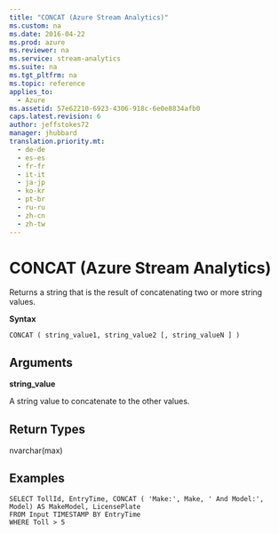```yaml
---
title: "CONCAT (Azure Stream Analytics)"
ms.custom: na
ms.date: 2016-04-22
ms.prod: azure
ms.reviewer: na
ms.service: stream-analytics
ms.suite: na
ms.tgt_pltfrm: na
ms.topic: reference
applies_to: 
  - Azure
ms.assetid: 57e62210-6923-4306-918c-6e0e8834afb0
caps.latest.revision: 6
author: jeffstokes72
manager: jhubbard
translation.priority.mt: 
  - de-de
  - es-es
  - fr-fr
  - it-it
  - ja-jp
  - ko-kr
  - pt-br
  - ru-ru
  - zh-cn
  - zh-tw
---
```

# CONCAT (Azure Stream Analytics)
  Returns a string that is the result of concatenating two or more string values.  
  
 **Syntax**  
  
```  
CONCAT ( string_value1, string_value2 [, string_valueN ] )  
```  
  
## Arguments  
 **string_value**  
  
 A string value to concatenate to the other values.  
  
## Return Types  
 nvarchar(max)  
  
## Examples  
  
```  
SELECT TollId, EntryTime, CONCAT ( 'Make:', Make, ' And Model:', Model) AS MakeModel, LicensePlate  
FROM Input TIMESTAMP BY EntryTime  
WHERE Toll > 5  
  
```  
  
  